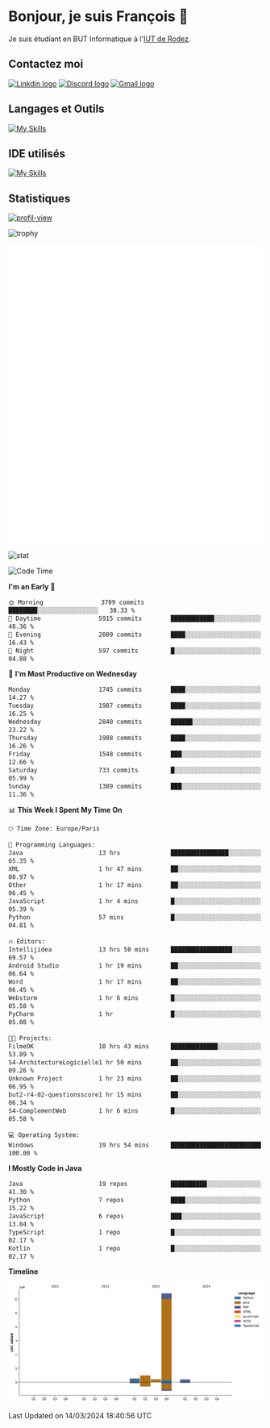 # Bonjour, je suis François 👋

Je suis étudiant en BUT Informatique à l'[IUT de Rodez](https://iut-rodez.fr).

## Contactez moi

<p>
<a href="https://www.linkedin.com/in/fran%C3%A7ois-de-saint-palais-00985327a/" target="blank"><img src="https://img.shields.io/badge/LinkedIn-0077B5?style=for-the-badge&logo=linkedin&logoColor=white" alt="Linkdin logo"/></a>
<a href="https://discord.gg/francis389" target="blank"><img src="https://img.shields.io/badge/Discord-7289DA?style=for-the-badge&logo=discord&logoColor=white" alt="Discord logo" /></a>
<a href="mailto:francois-sp@gmx.fr" target="blank"><img src="https://img.shields.io/badge/Gmail-D14836?style=for-the-badge&logo=gmail&logoColor=white" alt="Gmail logo"/></a> 
</p>

## Langages et Outils

[![My Skills](https://skillicons.dev/icons?i=java,py,kotlin,git,html,css,sass,vue,angular,react,bootstrap,js,ts,php,mysql,sqlite,grafana,linux,windows,figma,postman)](https://skillicons.dev)

## IDE utilisés

[![My Skills](https://skillicons.dev/icons?i=idea,phpstorm,pycharm,androidstudio,vscode,webstorm,eclipse)](https://skillicons.dev)

## Statistiques

[![profil-view](https://komarev.com/ghpvc/?username=francois389&label=Profile%20views&color=0e75b6&style=flat)](https://github.com/ryo-ma/github-profile-trophy)

![trophy](https://github-profile-trophy.vercel.app/?username=Francois389&theme=onedark&column=-1)

![top-lang](https://raw.githubusercontent.com/Francois389/github-stat/master/generated/languages.svg#gh-dark-mode-only)
![](https://raw.githubusercontent.com/Francois389/github-stat/master/generated/overview.svg#gh-dark-mode-only)

![stat](https://github-readme-stats.vercel.app/api?username=francois389&show_icons=true&locale=fr&theme=onedark)

<!--START_SECTION:waka-->
![Code Time](http://img.shields.io/badge/Code%20Time-34%20hrs%2028%20mins-blue)

**I'm an Early 🐤** 

```text
🌞 Morning                3709 commits        ████████░░░░░░░░░░░░░░░░░   30.33 % 
🌆 Daytime                5915 commits        ████████████░░░░░░░░░░░░░   48.36 % 
🌃 Evening                2009 commits        ████░░░░░░░░░░░░░░░░░░░░░   16.43 % 
🌙 Night                  597 commits         █░░░░░░░░░░░░░░░░░░░░░░░░   04.88 % 
```
📅 **I'm Most Productive on Wednesday** 

```text
Monday                   1745 commits        ████░░░░░░░░░░░░░░░░░░░░░   14.27 % 
Tuesday                  1987 commits        ████░░░░░░░░░░░░░░░░░░░░░   16.25 % 
Wednesday                2840 commits        ██████░░░░░░░░░░░░░░░░░░░   23.22 % 
Thursday                 1988 commits        ████░░░░░░░░░░░░░░░░░░░░░   16.26 % 
Friday                   1548 commits        ███░░░░░░░░░░░░░░░░░░░░░░   12.66 % 
Saturday                 733 commits         █░░░░░░░░░░░░░░░░░░░░░░░░   05.99 % 
Sunday                   1389 commits        ███░░░░░░░░░░░░░░░░░░░░░░   11.36 % 
```


📊 **This Week I Spent My Time On** 

```text
🕑︎ Time Zone: Europe/Paris

💬 Programming Languages: 
Java                     13 hrs              ████████████████░░░░░░░░░   65.35 % 
XML                      1 hr 47 mins        ██░░░░░░░░░░░░░░░░░░░░░░░   08.97 % 
Other                    1 hr 17 mins        ██░░░░░░░░░░░░░░░░░░░░░░░   06.45 % 
JavaScript               1 hr 4 mins         █░░░░░░░░░░░░░░░░░░░░░░░░   05.39 % 
Python                   57 mins             █░░░░░░░░░░░░░░░░░░░░░░░░   04.81 % 

🔥 Editors: 
Intellijidea             13 hrs 50 mins      █████████████████░░░░░░░░   69.57 % 
Android Studio           1 hr 19 mins        ██░░░░░░░░░░░░░░░░░░░░░░░   06.64 % 
Word                     1 hr 17 mins        ██░░░░░░░░░░░░░░░░░░░░░░░   06.45 % 
Webstorm                 1 hr 6 mins         █░░░░░░░░░░░░░░░░░░░░░░░░   05.58 % 
PyCharm                  1 hr                █░░░░░░░░░░░░░░░░░░░░░░░░   05.08 % 

🐱‍💻 Projects: 
FilmeOK                  10 hrs 43 mins      █████████████░░░░░░░░░░░░   53.89 % 
S4-ArchitectureLogicielle1 hr 50 mins        ██░░░░░░░░░░░░░░░░░░░░░░░   09.26 % 
Unknown Project          1 hr 23 mins        ██░░░░░░░░░░░░░░░░░░░░░░░   06.95 % 
but2-r4-02-questionsscore1 hr 15 mins        ██░░░░░░░░░░░░░░░░░░░░░░░   06.34 % 
S4-ComplementWeb         1 hr 6 mins         █░░░░░░░░░░░░░░░░░░░░░░░░   05.58 % 

💻 Operating System: 
Windows                  19 hrs 54 mins      █████████████████████████   100.00 % 
```

**I Mostly Code in Java** 

```text
Java                     19 repos            ██████████░░░░░░░░░░░░░░░   41.30 % 
Python                   7 repos             ████░░░░░░░░░░░░░░░░░░░░░   15.22 % 
JavaScript               6 repos             ███░░░░░░░░░░░░░░░░░░░░░░   13.04 % 
TypeScript               1 repo              █░░░░░░░░░░░░░░░░░░░░░░░░   02.17 % 
Kotlin                   1 repo              █░░░░░░░░░░░░░░░░░░░░░░░░   02.17 % 
```



**Timeline**

![Lines of Code chart](https://raw.githubusercontent.com/Francois389/Francois389/main/assets/bar_graph.png)


 Last Updated on 14/03/2024 18:40:56 UTC
<!--END_SECTION:waka-->
